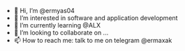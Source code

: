 - 👋 Hi, I’m @ermyas04
- 👀 I’m interested in software and application development
- 🌱 I’m currently learning @ALX
- 💞️ I’m looking to collaborate on ...
- 📫 How to reach me: talk to me on telegram @ermaxak

<!---
ermyas04/ermyas04 is a ✨ special ✨ repository because its `README.md` (this file) appears on your GitHub profile.
You can click the Preview link to take a look at your changes.
--->

